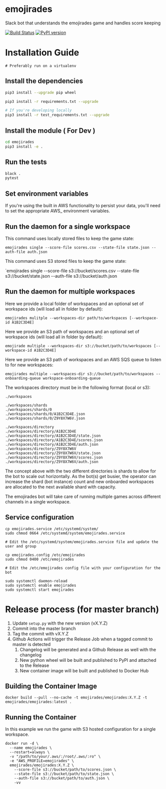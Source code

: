 # emojirades
Slack bot that understands the emojirades game and handles score keeping

[![Build Status](https://travis-ci.com/emojirades/emojirades.svg?branch=master)](https://travis-ci.org/emojirades/emojirades) [![PyPI version](https://badge.fury.io/py/Emojirades.svg)](https://badge.fury.io/py/Emojirades)

# Installation Guide
`# Preferably run on a virtualenv`

## Install the dependencies
```bash
pip3 install --upgrade pip wheel

pip3 install -r requirements.txt --upgrade

# If you're developing locally
pip3 install -r test_requirements.txt --upgrade
```

## Install the module ( For Dev )
```bash
cd emojirades
pip3 install -e .
```

## Run the tests
```bash
black .
pytest
```

## Set environment variables
If you're using the built in AWS functionality to persist your data, you'll need to set the appropriate AWS_ environment variables.

## Run the daemon for a single workspace
This command uses locally stored files to keep the game state:

`emojirades single --score-file scores.csv --state-file state.json --auth-file auth.json`

This command uses S3 stored files to keep the game state:

`emojirades single --score-file s3://bucket/scores.csv --state-file s3://bucket/state.json --auth-file s3://bucket/auth.json

## Run the daemon for multiple workspaces
Here we provide a local folder of workspaces and an optional set of workspace ids (will load all in folder by default):

`emojirades mulitple --workspaces-dir path/to/workspaces [--workspace-id A1B2C3D4E]`

Here we provide an S3 path of workspaces and an optional set of workspace ids (will load all in folder by default):

`emojirade multiple --workspaces-dir s3://bucket/path/to/workspaces [--workspace-id A1B2C3D4E]`

Here we provide an S3 path of workspaces and an AWS SQS queue to listen to for new workspaces:

`emojirades multiple --workspaces-dir s3://bucket/path/to/workspaces --onboarding-queue workspace-onboarding-queue`

The workspaces directory must be in the following format (local or s3):
```
./workspaces

./workspaces/shards
./workspaces/shards/0
./workspaces/shards/0/A1B2C3D4E.json
./workspaces/shards/0/Z9Y8X7W6V.json

./workspaces/directory
./workspaces/directory/A1B2C3D4E
./workspaces/directory/A1B2C3D4E/state.json
./workspaces/directory/A1B2C3D4E/scores.json
./workspaces/directory/A1B2C3D4E/auth.json
./workspaces/directory/Z9Y8X7W6V
./workspaces/directory/Z9Y8X7W6V/state.json
./workspaces/directory/Z9Y8X7W6V/scores.json
./workspaces/directory/Z9Y8X7W6V/auth.json
```

The concept above with the two different directories is shards to allow for the bot to scale out horizontally. As the bot(s) get busier, the operator can increase the shard (bot instance) count and new onboarded workspaces are allocated to the next available shard with capacity.

The emojirades bot will take care of running multiple games across different channels in a single workspace.

## Service configuration
```
cp emojirades.service /etc/systemd/system/
sudo chmod 0664 /etc/systemd/system/emojirades.service

# Edit the /etc/systemd/system/emojirades.service file and update the user and group

cp emojirades.config /etc/emojirades
sudo chmod 0400 /etc/emojirades

# Edit the /etc/emojirades config file with your configuration for the bot

sudo systemctl daemon-reload
sudo systemctl enable emojirades
sudo systemctl start emojirades

```
# Release process (for master branch)
1. Update `setup.py` with the new version (vX.Y.Z)
2. Commit into the master branch
3. Tag the commit with vX.Y.Z
4. Github Actions will trigger the Release Job when a tagged commit to master is detected
    1. Changelog will be generated and a Github Release as well with the changelog
    2. New python wheel will be built and published to PyPI and attached to the Release
    3. New container image will be built and published to Docker Hub

## Building the Container Image
```
docker build --pull --no-cache -t emojirades/emojirades:X.Y.Z -t emojirades/emojirades:latest .
```

## Running the Container
In this example we run the game with S3 hosted configuration for a single workspace.

```
docker run -d \
  --name emojirades \
  --restart=always \
  -v "/path/to/your/.aws/:/root/.aws/:ro" \
  -e "AWS_PROFILE=emojirades" \
  emojirades/emojirades:X.Y.Z \
    --score-file s3://bucket/path/to/scores.json \
    --state-file s3://bucket/path/to/state.json \
    --auth-file s3://bucket/path/to/auth.json \
    -vv
```
